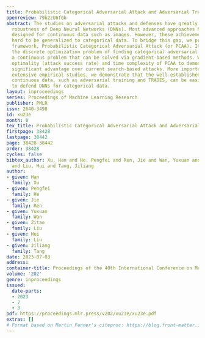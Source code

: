 ```yaml
---
title: Probabilistic Categorical Adversarial Attack and Adversarial Training
openreview: 79b2zU6fGb
abstract: The studies on adversarial attacks and defenses have greatly improved the
  robustness of Deep Neural Networks (DNNs). Most advanced approaches have been overwhelmingly
  designed for continuous data such as images. However, these achievements are still
  hard to be generalized to categorical data. To bridge this gap, we propose a novel
  framework, Probabilistic Categorical Adversarial Attack (or PCAA). It transfers
  the discrete optimization problem of finding categorical adversarial examples to
  a continuous problem that can be solved via gradient-based methods. We analyze the
  optimality (attack success rate) and time complexity of PCAA to demonstrate its
  significant advantage over current search-based attacks. More importantly, through
  extensive empirical studies, we demonstrate that the well-established defenses for
  continuous data, such as adversarial training and TRADES, can be easily accommodated
  to defend DNNs for categorical data.
layout: inproceedings
series: Proceedings of Machine Learning Research
publisher: PMLR
issn: 2640-3498
id: xu23e
month: 0
tex_title: Probabilistic Categorical Adversarial Attack and Adversarial Training
firstpage: 38428
lastpage: 38442
page: 38428-38442
order: 38428
cycles: false
bibtex_author: Xu, Han and He, Pengfei and Ren, Jie and Wan, Yuxuan and Liu, Zitao
  and Liu, Hui and Tang, Jiliang
author:
- given: Han
  family: Xu
- given: Pengfei
  family: He
- given: Jie
  family: Ren
- given: Yuxuan
  family: Wan
- given: Zitao
  family: Liu
- given: Hui
  family: Liu
- given: Jiliang
  family: Tang
date: 2023-07-03
address: 
container-title: Proceedings of the 40th International Conference on Machine Learning
volume: '202'
genre: inproceedings
issued:
  date-parts:
  - 2023
  - 7
  - 3
pdf: https://proceedings.mlr.press/v202/xu23e/xu23e.pdf
extras: []
# Format based on Martin Fenner's citeproc: https://blog.front-matter.io/posts/citeproc-yaml-for-bibliographies/
---
```

